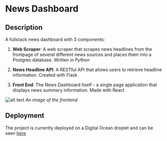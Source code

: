 # News Dashboard

## Description
A fullstack news dashboard with 3 components: 

1. **Web Scraper**: A web scraper that scrapes news headlines from the frontpage of several different news sources and places them into a
Postgres database. Written in Python

2. **News Headline API**: A RESTful API that allows users to retrieve headline information. Created with Flask

3. **Front End**: The News Dashboard itself - a single page application that displays
news summary information. Made with React

![alt text](<Screenshot 2024-07-23 at 6.07.58 PM.png>)
*An image of the frontend*

## Deployment
The project is currently deployed on a Digital Ocean droplet and can be seen [here](http://159.223.174.37/)